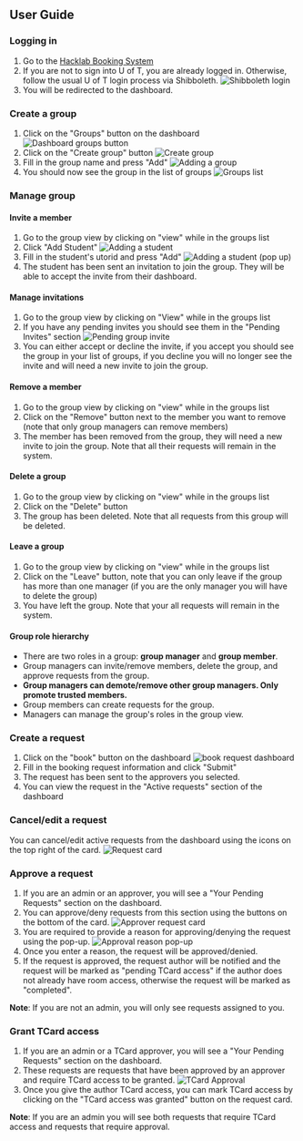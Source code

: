## User Guide
### Logging in
1. Go to the [Hacklab Booking System](https://hacklabbooking.utm.utoronto.ca)
2. If you are not to sign into U of T, you are already logged in. Otherwise, follow the usual U of T login process via Shibboleth.
![Shibboleth login](https://i.imgur.com/GgzBHBJ.png)
3. You will be redirected to the dashboard.

### Create a group
1. Click on the "Groups" button on the dashboard
![Dashboard groups button](https://i.imgur.com/j2ART5i.png)
2. Click on the "Create group" button
![Create group](https://i.imgur.com/eatbGgy.png)
3. Fill in the group name and press "Add"
![Adding a group](https://i.imgur.com/jULY8vt.png)
4. You should now see the group in the list of groups
![Groups list](https://i.imgur.com/ey7jeiC.png)

### Manage group
#### Invite a member
1. Go to the group view by clicking on "view" while in the groups list
2. Click "Add Student"
![Adding a student](https://i.imgur.com/v9UvTuL.png)
3. Fill in the student's utorid and press "Add"
![Adding a student (pop up)](https://i.imgur.com/flTTEBu.png)
4. The student has been sent an invitation to join the group. They will be able to accept the invite from their dashboard.
#### Manage invitations
1. Go to the group view by clicking on "View" while in the groups list
2. If you have any pending invites you should see them in the "Pending Invites" section
![Pending group invite](https://i.imgur.com/cnThyBv.png)
3. You can either accept or decline the invite, if you accept you should see the group in your list of groups, if you decline you will no longer see the invite and will need a new invite to join the group.
#### Remove a member
1. Go to the group view by clicking on "view" while in the groups list
2. Click on the "Remove" button next to the member you want to remove (note that only group managers can remove members)
3. The member has been removed from the group, they will need a new invite to join the group. Note that all their requests will remain in the system.
#### Delete a group
1. Go to the group view by clicking on "view" while in the groups list
2. Click on the "Delete" button
3. The group has been deleted. Note that all requests from this group will be deleted.
#### Leave a group
1. Go to the group view by clicking on "view" while in the groups list
2. Click on the "Leave" button, note that you can only leave if the group has more than one manager (if you are the only manager you will have to delete the group)
3. You have left the group. Note that your all requests will remain in the system.
#### Group role hierarchy
- There are two roles in a group: **group manager** and **group member**.
- Group managers can invite/remove members, delete the group, and approve requests from the group.
- **Group managers can demote/remove other group managers. Only promote trusted members.**
- Group members can create requests for the group.
- Managers can manage the group's roles in the group view.
### Create a request
1. Click on the "book" button on the dashboard
![book request dashboard](https://i.imgur.com/DnexMV8.png)
2. Fill in the booking request information and click "Submit"
3. The request has been sent to the approvers you selected.
4. You can view the request in the "Active requests" section of the dashboard
### Cancel/edit a request
You can cancel/edit active requests from the dashboard using the icons on the top right of the card.
![Request card](https://i.imgur.com/uTj2x9F.png)
### Approve a request
1. If you are an admin or an approver, you will see a "Your Pending Requests" section on the dashboard.
2. You can approve/deny requests from this section using the buttons on the bottom of the card.
![Approver request card](https://i.imgur.com/4B14jpx.png)
3. You are required to provide a reason for approving/denying the request using the pop-up.
![Approval reason pop-up](https://i.imgur.com/W4FShSh.png)
4. Once you enter a reason, the request will be approved/denied.
5. If the request is approved, the request author will be notified and the request will be marked as "pending TCard access" if the author does not already have room access, otherwise the request will be marked as "completed".

**Note**: If you are not an admin, you will only see requests assigned to you.
### Grant TCard access
1. If you are an admin or a TCard approver, you will see a "Your Pending Requests" section on the dashboard.
2. These requests are requests that have been approved by an approver and require TCard access to be granted.
![TCard Approval](https://i.imgur.com/CxizndJ.png)
4. Once you give the author TCard access, you can mark TCard access by clicking on the "TCard access was granted" button on the request card.

**Note**: If you are an admin you will see both requests that require TCard access and requests that require approval.